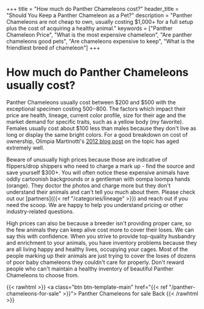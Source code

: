 +++
title = "How much do Panther Chameleons cost?"
header_title = "Should You Keep a Panther Chameleon as a Pet?"
description = "Panther Chameleons are not cheap to own, usually costing $1,000+ for a full setup plus the cost of acquiring a healthy animal."
keywords = ["Panther Chameleon Price", "What is the most expensive chameleon", "Are panther chameleons good pets", "Are chameleons expensive to keep", "What is the friendliest breed of chameleon"]
+++

# How much do Panther Chameleons usually cost?

Panther Chameleons usually cost between $200 and $500 with the exceptional specimen costing $500-$800. The factors which impact their price are health, lineage, current color profile, size for their age and the market demand for specific traits, such as a yellow body (my favorite). Females usually cost about $100 less than males because they don't live as long or display the same bright colors. For a good breakdown on cost of ownership, Olimpia Martinotti's [2012 blog post](http://www.muchadoaboutchameleons.com/2012/03/average-cost-of-owning-chameleon.html) on the topic has aged extremely well.

Beware of unusually high prices because those are indicative of flippers/drop shippers who need to charge a mark up - find the source and save yourself $300+. You will often notice these expensive animals have oddly cartoonish backgrounds or a gentleman with oompa loompa hands (orange). They doctor the photos and charge more but they don't understand their animals and can't tell you much about them. Please check out our [partners]({{< ref "/categories/lineage" >}}) and reach out if you need the scoop. We are happy to help you understand pricing or other industry-related questions.

High prices can also be because a breeder isn't providing proper care, so the few animals they can keep alive cost more to cover their loses. We can say this with confidence. When you strive to provide top-quality husbandry and enrichment to your animals, you have inventory problems because they are all living happy and healthy lives, occupying your cages. Most of the people marking up their animals are just trying to cover the loses of dozens of poor baby chameleons they couldn't care for properly. Don't reward people who can't maintain a healthy inventory of beautiful Panther Chameleons to choose from.

{{< rawhtml >}}
<a class="btn btn-template-main" href="{{< ref "/panther-chameleons-for-sale" >}}"> Panther Chameleons for sale <i class="fas fa-backward"></i> Back </a>
{{< /rawhtml >}}